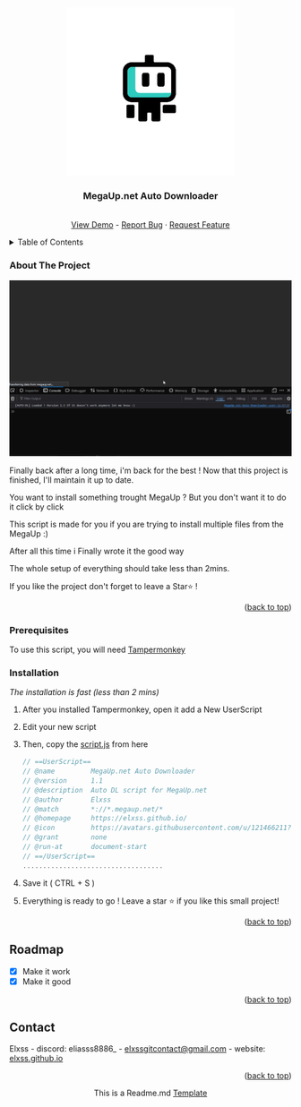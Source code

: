 <a name="readme-top"></a>

<!-- PROJECT LOGO -->
<br />
<div align="center">
  <a href="https://github.com/Elxss/MegaUp.net-Auto-Downloader">
    <img src="https://raw.githubusercontent.com/Elxss/Elxss.github.io/main/src/img/logo.png" alt="Logo" width="300" height="300">
  </a>

  <h3 align="center">MegaUp.net Auto Downloader</h3>

  <p align="center">
    <br />
    <a href="https://github.com/Elxss/MegaUp.net-Auto-Downloader/blob/main/demo/demo.gif">View Demo</a>
    -
    <a href="https://github.com/Elxss/MegaUp.net-Auto-Downloader/issues">Report Bug</a>
    ·
    <a href="https://github.com/Elxss/MegaUp.net-Auto-Downloader/issues">Request Feature</a>
  </p>
</div>

<a name="readme-top"></a>

<!-- TABLE OF CONTENTS -->
<details>
  <summary>Table of Contents</summary>
  <ol>
    <li><a href="#About The Project">About The Project</a></li>
    </li>
    <li><a href="#Installation">Installation</a></li>
    </li>
    <li><a href="#roadmap">Roadmap</a></li>
    <li><a href="#contact">Contact</a></li>
  </ol>
</details>

### About The Project
![Demo](https://raw.githubusercontent.com/Elxss/MegaUp.net-Auto-Downloader/main/demo/demo.gif)

Finally back after a long time, i'm back for the best !
Now that this project is finished, I'll maintain it up to date.

You want to install something trought MegaUp ?
But you don't want it to do it click by click

This script is made for you if you are trying to install multiple files from the MegaUp :)

After all this time i Finally wrote it the good way

The whole setup of everything should take less than 2mins.

If you like the project don't forget to leave a Star⭐ !

<p align="right">(<a href="#readme-top">back to top</a>)</p>


### Prerequisites

To use this script, you will need [Tampermonkey](https://chrome.google.com/webstore/detail/tampermonkey/dhdgffkkebhmkfjojejmpbldmpobfkfo?hl=fr)

### Installation

_The installation is fast (less than 2 mins)_

1. After you installed Tampermonkey, open it add a New UserScript
    
2. Edit your new script

4. Then, copy the [script.js](https://github.com/Elxss/MegaUp.net-Auto-Downloader/blob/main/MegaUp.net%20AUTO-DL.js) from here
    ```js
    // ==UserScript==
    // @name         MegaUp.net Auto Downloader
    // @version      1.1
    // @description  Auto DL script for MegaUp.net
    // @author       Elxss
    // @match        *://*.megaup.net/*
    // @homepage     https://elxss.github.io/
    // @icon         https://avatars.githubusercontent.com/u/121466211?s=400&u=e6018d225103ed4be48117d0341d74a212d0b607&v=4
    // @grant        none
    // @run-at       document-start
    // ==/UserScript==
    ...................................
    ```
5. Save it ( CTRL + S )

6. Everything is ready to go ! Leave a star ⭐ if you like this small project!



<p align="right">(<a href="#readme-top">back to top</a>)</p>

<!-- ROADMAP -->
## Roadmap

- [x] Make it work
- [x] Make it good

<p align="right">(<a href="#readme-top">back to top</a>)</p>

<!-- CONTACT -->
## Contact

Elxss - discord: eliasss8886_ - elxssgitcontact@gmail.com - website: [elxss.github.io](https://elxss.github.io/)

<p align="right">(<a href="#readme-top">back to top</a>)</p>

<p align="center">This is a Readme.md <a href="https://github.com/othneildrew/Best-README-Template/blob/master/README.md">Template</a></p>
